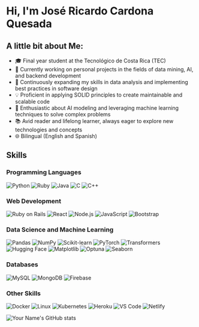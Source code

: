 # Hi, I'm José Ricardo Cardona Quesada

## A little bit about Me:

- 🎓 Final year student at the Tecnológico de Costa Rica (TEC)
- 🔭 Currently working on personal projects in the fields of data mining, AI, and backend development
- 🌱 Continuously expanding my skills in data analysis and implementing best practices in software design
- 💡 Proficient in applying SOLID principles to create maintainable and scalable code
- 🤖 Enthusiastic about AI modeling and leveraging machine learning techniques to solve complex problems
- 📚 Avid reader and lifelong learner, always eager to explore new technologies and concepts
- 🌐 Bilingual (English and Spanish)

## Skills

### Programming Languages

![Python](https://img.shields.io/badge/Python-3776AB?style=flat-square&logo=python&logoColor=white)
![Ruby](https://img.shields.io/badge/Ruby-CC342D?style=flat-square&logo=ruby&logoColor=white)
![Java](https://img.shields.io/badge/Java-ED8B00?style=flat-square&logo=java&logoColor=white)
![C](https://img.shields.io/badge/C-00599C?style=flat-square&logo=c&logoColor=white)
![C++](https://img.shields.io/badge/C%2B%2B-00599C?style=flat-square&logo=c%2B%2B&logoColor=white)

### Web Development

![Ruby on Rails](https://img.shields.io/badge/Ruby_on_Rails-CC0000?style=flat-square&logo=ruby-on-rails&logoColor=white)
![React](https://img.shields.io/badge/React-20232A?style=flat-square&logo=react&logoColor=61DAFB)
![Node.js](https://img.shields.io/badge/Node.js-43853D?style=flat-square&logo=node.js&logoColor=white)
![JavaScript](https://img.shields.io/badge/JavaScript-F7DF1E?style=flat-square&logo=javascript&logoColor=black)
![Bootstrap](https://img.shields.io/badge/Bootstrap-563D7C?style=flat-square&logo=bootstrap&logoColor=white)

### Data Science and Machine Learning

![Pandas](https://img.shields.io/badge/Pandas-2C2D72?style=flat-square&logo=pandas&logoColor=white)
![NumPy](https://img.shields.io/badge/NumPy-013243?style=flat-square&logo=numpy&logoColor=white)
![Scikit-learn](https://img.shields.io/badge/Scikit--learn-F7931E?style=flat-square&logo=scikit-learn&logoColor=white)
![PyTorch](https://img.shields.io/badge/PyTorch-EE4C2C?style=flat-square&logo=pytorch&logoColor=white)
![Transformers](https://img.shields.io/badge/Transformers-FFA500?style=flat-square&logo=huggingface&logoColor=white)
![Hugging Face](https://img.shields.io/badge/Hugging%20Face-FFD700?style=flat-square&logo=huggingface&logoColor=white)
![Matplotlib](https://img.shields.io/badge/Matplotlib-11557c?style=flat-square&logo=python&logoColor=white)
![Optuna](https://img.shields.io/badge/Optuna-8B0000?style=flat-square&logo=optuna&logoColor=white)
![Seaborn](https://img.shields.io/badge/Seaborn-3F5A89?style=flat-square&logo=seaborn&logoColor=white)

### Databases

![MySQL](https://img.shields.io/badge/MySQL-00000F?style=flat-square&logo=mysql&logoColor=white)
![MongoDB](https://img.shields.io/badge/MongoDB-4EA94B?style=flat-square&logo=mongodb&logoColor=white)
![Firebase](https://img.shields.io/badge/Firebase-039BE5?style=flat-square&logo=Firebase&logoColor=white)

### Other Skills

![Docker](https://img.shields.io/badge/Docker-2CA5E0?style=flat-square&logo=docker&logoColor=white)
![Linux](https://img.shields.io/badge/Linux-FCC624?style=flat-square&logo=linux&logoColor=black)
![Kubernetes](https://img.shields.io/badge/Kubernetes-326CE5?style=flat-square&logo=Kubernetes&logoColor=white)
![Heroku](https://img.shields.io/badge/Heroku-430098?style=flat-square&logo=heroku&logoColor=white)
![VS Code](https://img.shields.io/badge/VS_Code-007ACC?style=flat-square&logo=visual-studio-code&logoColor=white)
![Netlify](https://img.shields.io/badge/Netlify-00C7B7?style=flat-square&logo=netlify&logoColor=white)


![Your Name's GitHub stats](https://github-readme-stats.vercel.app/api?username=JRicardoCardona&show_icons=true&theme=radical)
